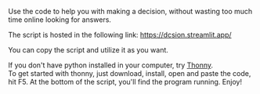 Use the code to help you with making a decision, without wasting too much time online looking for answers.

The script is hosted in the following link: 
https://dcsion.streamlit.app/

You can copy the script and utilize it as you want.

If you don't have python installed in your computer, try [Thonny](https://thonny.org/).\
To get started with thonny, just download, install, open and paste the code, hit F5. At the bottom of the script, you'll find the program running. Enjoy!
